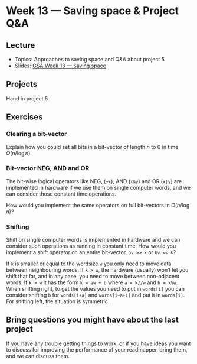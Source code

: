 # Week 13 — Saving space & Project Q&A

## Lecture

- Topics: Approaches to saving space and Q&A about project 5
- Slides: [GSA Week 13 — Saving space](../slides/GSA%20Week%2013%20--%20Saving%20space.pdf)

## Projects

Hand in project 5

## Exercises

### Clearing a bit-vector

Explain how you could set all bits in a bit-vector of length $n$ to 0 in time $O(n / \log n)$.

### Bit-vector NEG, AND and OR

The bit-wise logical operators like NEG, (`~x`), AND (`x&y`) and OR (`x|y`) are implemented in hardware if we use them on single computer words, and we can consider those constant time operations.

How would you implement the same operators on full bit-vectors in $O(n / \log n)$?

### Shifting

Shift on single computer words is implemented in hardware and we can consider such operations as running in constant time. How would you implement a shift operator on an entire bit-vector,  `bv >> k` or `bv << k`?

If `k` is smaller or equal to the wordsize `w` you only need to move data between neighbouring words. If `k > w`, the hardware (usually) won’t let you shift that far, and in any case, you need to move between non-adjacent words. If `k > w` it has the form `k = aw + b` where `a = k//w` and `b = k%w`. When shifting right, to get the values you need to put in `words[i]` you can consider shifting `b` for `words[i+a]` and `words[i+a+1]` and put it in `words[i]`. For shifting left, the situation is symmetric.

## Bring questions you might have about the last project

If you have any trouble getting things to work, or if you have ideas you want to discuss for improving the performance of your readmapper, bring them, and we can discuss them.
